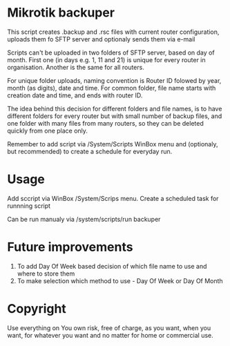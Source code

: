 # Mikrotik backuper

This script creates .backup and .rsc files with current router configuration, uploads them fo SFTP server and optionaly sends them via e-mail

Scripts can't be uploaded in two folders of SFTP server, based on day of month. First one (in days e.g. 1, 11 and 21) is unique for every router in organisation. Another is the same for all routers.

For unique folder uploads, naming convention is Router ID folowed by year, month (as digits), date and time. For common folder, file name starts with creation date and time, and ends with router ID. 

The idea behind this decision for different folders and file names, is to have different folders for every router but with small number of backup files, and one folder with many files from many routers, so they can be deleted quickly from one place only.

Remember to add script via /System/Scripts WinBox menu and (optionaly, but recommended) to create a schedule for everyday run. 

# Usage
Add sccript via WinBox /System/Scrips menu. Create a scheduled task for runnning script

Can be run manualy via /system/scripts/run backuper

# Future improvements
1. To add Day Of Week based decision of which file name to use and where to store them
2. To make selection which method to use - Day Of Week or Day Of Month
 

# Copyright
Use everything on You own risk, free of charge, as you want, when you want, for whatever you want and no matter for home or commercial use.
